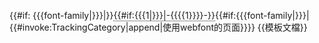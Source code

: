 <includeonly>{{#if: {{{font-family|}}}|<span id="{{#if: {{{NotUnicode|}}}|glyphwebfont-one|glyphwebfont}}" class="{{{font-family|}}}">}}<span class="inline-unihan" style="border-bottom: 1px dotted; font-variant: normal;cursor: help; {{#if: {{{NotUnicode|}}}||font-family: sans-serif, 'Unicode内码天珩输入法配套字体', '方正宋体S-超大字符集', '方正宋体S-超大字符集(SIP)', '文泉驿等宽正黑', 'BabelStone Han', 'HanaMinB', 'FZSong-Extended', 'Arial Unicode MS', Code2002, DFSongStd, 'STHeiti SC', unifont;}}" title="{{#if:{{{2|}}}|字符描述：{{{2|}}} &#10;}}{{#if: {{{NotUnicode|}}}|※{{lan
|zh-hans|zh-cn|zh-sg|zh-my = 此字尚未被Unicode收录，{{#if: {{{font-family|}}}|需启用webfont小工具方可显示|暂时无法显示}}。<!--
-->|zh = 此字尚未被Unicode收錄，{{#if: {{{font-family|}}}|需啟用webfont小工具方可顯示|暫時無法顯示}}。<!--
-->}}|※{{lan
|zh-hans|zh-cn|zh-sg|zh-my = 如果您看到空白、方块或问号，代表您的系统无法显示该字符。<!--
-->|zh = 如果您看到空白、方塊或問號，代表您的系統無法顯示此字元。<!--
-->}}}}">{{#if:{{{1|}}}|-{{{{1}}}}-}}</span>{{#if:{{{font-family|}}}|</span>{{#invoke:TrackingCategory|append|使用webfont的页面}}}}</includeonly><noinclude>
{{模板文檔}}
</noinclude>
